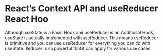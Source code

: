# React’s Context API and useReducer React Hoo
<p> Although useState is a Basic Hook and useReducer is an Additional Hook, useState is actually implemented with useReducer. This means useReducer is primitive and you can use useReducer for everything you can do with useState. Reducer is so powerful that it can apply for various use cases.
</p>